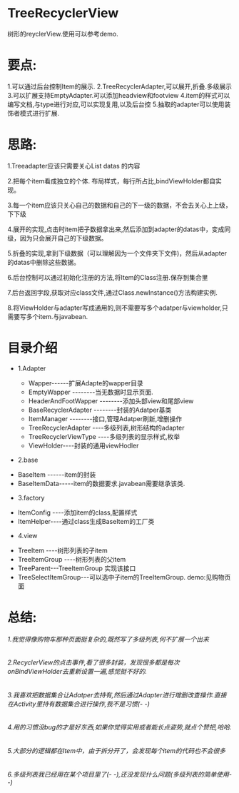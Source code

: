 # TreeRecyclerView
树形的reyclerView.使用可以参考demo.

# 要点:
1.可以通过后台控制Item的展示.
2.TreeRecyclerAdapter,可以展开,折叠.多级展示
3.可以扩展支持EmptyAdapter.可以添加headview和footview
4.item的样式可以编写文档,与type进行对应,可以实现复用,以及后台控
5.抽取的adapter可以使用装饰者模式进行扩展.

# 思路:

1.Treeadapter应该只需要关心List<TreeAdapterItem> datas 的内容


2.把每个item看成独立的个体. 布局样式，每行所占比,bindViewHolder都自实现。


3.每一个item应该只关心自己的数据和自己的下一级的数据，不会去关心上上级，下下级

4.展开的实现,点击时item把子数据拿出来,然后添加到adapter的datas中，变成同级，因为只会展开自己的下级数据。

5.折叠的实现,拿到下级数据（可以理解因为一个文件夹下文件)，然后从adapter的datas中删除这些数据。

6.后台控制可以通过初始化注册的方法,将Item的Class注册.保存到集合里

7.后台返回字段,获取对应class文件,通过Class.newInstance()方法构建实例.

8.将ViewHolder与adapter写成通用的,则不需要写多个adatper与viewholder,只需要写多个item.与javabean.


# 目录介绍

+ 1.Adapter
     * Wapper------扩展Adapte的wapper目录
   * EmptyWapper  --------当无数据时显示页面.
   * HeaderAndFootWapper --------添加头部view和尾部view

  - BaseRecyclerAdapter --------封装的Adatper基类
  - ItemManager --------接口,管理Adatper刷新,增删操作
  - TreeRecyclerAdapter ----多级列表,树形结构的adapter
  - TreeRecyclerViewType ----多级列表的显示样式,枚举
  - ViewHolder----封装的通用viewHodler

 + 2.base
  - BaseItem<D extends BaseItemData> ------item的封装
  - BaseItemData-----item的数据要求.javabean需要继承该类.

 + 3.factory
  - ItemConfig ----添加item的class,配置样式
  - ItemHelper----通过class生成BaseItem的工厂类

 + 4.view
  - TreeItem  ----树形列表的子item
  - TreeItemGroup ----树形列表的父item
  - TreeParent---TreeItemGroup 实现该接口
  - TreeSelectItemGroup---可以选中子item的TreeItemGroup.  demo:见购物页面



# 总结:
###### 1.我觉得像购物车那种页面挺复杂的,既然写了多级列表,何不扩展一个出来

###### 2.RecyclerView的点击事件,看了很多封装，发现很多都是每次onBindViewHolder去重新设置一遍,感觉挺不好的.

###### 3.我喜欢把数据集合让Adatper去持有,然后通过Adapter进行增删改查操作.直接在Activity里持有数据集合进行操作,我不是习惯(- -)

###### 4.用的习惯没bug的才是好东西,如果你觉得实用或者能长点姿势,就点个赞把,哈哈.

###### 5.大部分的逻辑都在Item中，由于拆分开了，会发现每个item的代码也不会很多

###### 6.多级列表我已经用在某个项目里了(- -),还没发现什么问题(多级列表的简单使用- -)